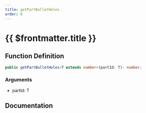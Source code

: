 ```yaml
---
title: getPartBulletHoles
order: 0
---
```


# {{ $frontmatter.title }}

## Function Definition

```ts
public getPartBulletHoles<T extends number>(partId: T): number;
```

### Arguments

* partId: T

## Documentation

<!--@include: ./parts/getPartBulletHoles.md-->
